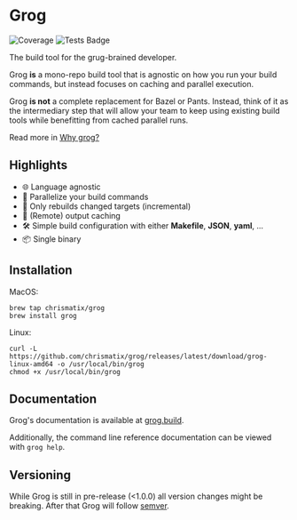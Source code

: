 # Grog

![Coverage](https://storage.googleapis.com/grog-assets/github/coverage.svg)
![Tests Badge](https://github.com/chrismatix/grog/actions/workflows/test.yml/badge.svg)

The build tool for the grug-brained developer.

Grog **is** a mono-repo build tool that is agnostic on how you run your build commands, but instead focuses on caching and parallel execution.

Grog **is not** a complete replacement for Bazel or Pants. Instead, think of it as the intermediary step that will allow your team to keep using existing build tools while benefitting from cached parallel runs.

Read more in [Why grog?](https://grog.build/why-grog/)

## Highlights

- 🌐 Language agnostic
- 🚀 Parallelize your build commands
- 🔄 Only rebuilds changed targets (incremental)
- 💾 (Remote) output caching
- 🛠️ Simple build configuration with either **Makefile**, **JSON**, **yaml**, ...
- 📦 Single binary

## Installation

MacOS:

```shell
brew tap chrismatix/grog
brew install grog
```

Linux:

```shell
curl -L https://github.com/chrismatix/grog/releases/latest/download/grog-linux-amd64 -o /usr/local/bin/grog
chmod +x /usr/local/bin/grog
```

## Documentation

Grog's documentation is available at [grog.build](https://grog.build).

Additionally, the command line reference documentation can be viewed with `grog help`.

## Versioning

While Grog is still in pre-release (<1.0.0) all version changes might be breaking.
After that Grog will follow [semver](https://semver.org/).
